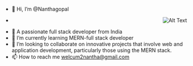 - 👋 Hi, I’m @Nanthagopal

- <p align="right">
  <img src="https://www.google.com/url?sa=i&url=https%3A%2F%2Fgbu-presnenskij.ru%2Felektronnoe-obraschenie%2F%3Fu%3Dhow-to-turn-anything-into-a-high-quality-gif-qq-0JAY3wTm&psig=AOvVaw3PBKXK8woMusdBqJL6hcTp&ust=1703100768050000&source=images&cd=vfe&opi=89978449&ved=0CBEQjRxqFwoTCJjXm_ienIMDFQAAAAAdAAAAABAm" alt="Alt Text" />
</p>

- 👀 A passionate full stack developer from India
- 🌱 I’m currently learning MERN-full stack developer
- 💞️ I’m looking to collaborate on innovative projects that involve web and application development, particularly those using the MERN stack.
- 📫 How to reach me welcum2nantha@gmail.com

<!---
nanthagopalabi/nanthagopalabi is a ✨ special ✨ repository because its `README.md` (this file) appears on your GitHub profile.
You can click the Preview link to take a look at your changes.
--->
